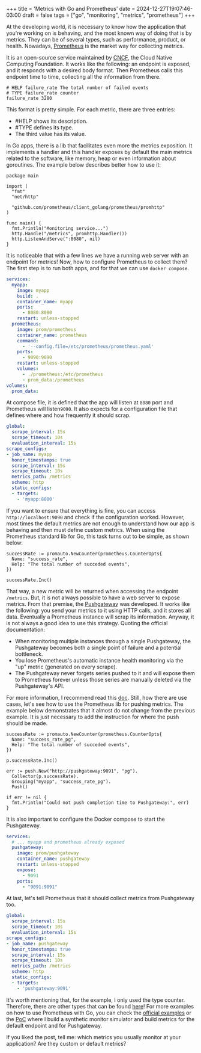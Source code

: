 +++
title = 'Metrics with Go and Prometheus'
date = 2024-12-27T19:07:46-03:00
draft = false
tags = ["go", "monitoring", "metrics", "prometheus"]
+++

At the developing world, it is necessary to know how the application that you're working on is behaving, and the most known way of doing that is by metrics. They can be of several types, such as performance, product, or health. Nowadays, [Prometheus](https://www.cncf.io/projects/prometheus/) is the market way for collecting metrics.

It is an open-source service maintained by [CNCF](https://www.cncf.io/), the Cloud Native Computing Foundation. It works like the following: an endpoint is exposed, and it responds with a desired body format. Then Prometheus calls this endpoint time to time, collecting all the information from there. 

```
# HELP failure_rate The total number of failed events
# TYPE failure_rate counter
failure_rate 3280
```

This format is pretty simple. For each metric, there are three entries:
- #HELP shows its description.
- #TYPE defines its type.
- The third value has its value.

In Go apps, there is a lib that facilitates even more the metrics exposition. It implements a handler and this handler exposes by default the main metrics related to the software, like memory, heap or even information about goroutines. The example below describes better how to use it:

```golang
package main

import (
  "fmt"
  "net/http"

  "github.com/prometheus/client_golang/prometheus/promhttp"
)

func main() {
  fmt.Println("Monitoring service...")
  http.Handle("/metrics", promhttp.Handler())
  http.ListenAndServe(":8080", nil)
}
```

It is noticeable that with a few lines we have a running web server with an endpoint for metrics! Now, how to configure Prometheus to collect them? The first step is to run both apps, and for that we can use `docker compose`.

```yaml
services:
  myapp:
    image: myapp
    build: .
    container_name: myapp
    ports:
      - 8080:8080
    restart: unless-stopped
  prometheus:
    image: prom/prometheus
    container_name: prometheus
    command:
      - '--config.file=/etc/prometheus/prometheus.yaml'
    ports:
      - 9090:9090
    restart: unless-stopped
    volumes:
      - ./prometheus:/etc/prometheus
      - prom_data:/prometheus
volumes:
  prom_data:
```

At compose file, it is defined that the app will listen at `8080` port and Prometheus will listen`9090`. It also expects for a configuration file that defines where and how frequently it should scrap.

```yaml
global:
  scrape_interval: 15s
  scrape_timeout: 10s
  evaluation_interval: 15s
scrape_configs:
- job_name: myapp
  honor_timestamps: true
  scrape_interval: 15s
  scrape_timeout: 10s
  metrics_path: /metrics
  scheme: http
  static_configs:
  - targets:
    - 'myapp:8080'
```

If you want to ensure that everything is fine, you can access `http://localhost:9090` and check if the configuration worked. However, most times the default metrics are not enough to understand how our app is behaving and then must define custom metrics. When using the Prometheus standard lib for Go, this task turns out to be simple, as shown below:

```golang
successRate := promauto.NewCounter(prometheus.CounterOpts{
  Name: "success_rate",
  Help: "The total number of succeded events",
})

successRate.Inc()
```

That way, a new metric will be returned when accessing the endpoint `/metrics`. But, it is not always possible to have a web server to expose metrics. From that premise, the  [Pushgateway](https://prometheus.io/docs/instrumenting/pushing/) was developed. It works like the following: you send your metrics to it using HTTP calls, and it stores all data. Eventually a Prometheus instance will scrap its information. Anyway, it is not always a good idea to use this strategy. Quoting the official documentation:
- When monitoring multiple instances through a single Pushgateway, the Pushgateway becomes both a single point of failure and a potential bottleneck.
- You lose Prometheus's automatic instance health monitoring via the "up" metric (generated on every scrape).
- The Pushgateway never forgets series pushed to it and will expose them to Prometheus forever unless those series are manually deleted via the Pushgateway's API.

For more information, I recommend read this [doc](https://prometheus.io/docs/practices/pushing/). Still, how there are use cases, let's see how to use the Prometheus lib for pushing metrics. The example below demonstrates that it almost do not change from the previous example. It is just necessary to add the instruction for where the push should be made.

```golang
successRate := promauto.NewCounter(prometheus.CounterOpts{
  Name: "success_rate_pg",
  Help: "The total number of succeded events",
})

p.successRate.Inc()

err := push.New("http://pushgateway:9091", "pg").
  Collector(p.successRate).
  Grouping("myapp", "success_rate_pg").
  Push()

if err != nil {
  fmt.Println("Could not push completion time to Pushgateway:", err)
}
```

It is also important to configure the Docker compose to start the Pushgateway.

```yaml
services:
  # ... myapp and prometheus already exposed
  pushgateway:
    image: prom/pushgateway
    container_name: pushgateway
    restart: unless-stopped
    expose:
      - 9091
    ports:
      - "9091:9091"
```

At last, let's tell Prometheus that it should collect metrics from  Pushgateway too.

```yaml
global:
  scrape_interval: 15s
  scrape_timeout: 10s
  evaluation_interval: 15s
scrape_configs:
- job_name: pushgateway
  honor_timestamps: true
  scrape_interval: 15s
  scrape_timeout: 10s
  metrics_path: /metrics
  scheme: http
  static_configs:
  - targets:
    - 'pushgateway:9091'
```

It's worth mentioning that, for the example, I only used the type counter. Therefore, there are other types that can be found [here](https://prometheus.io/docs/concepts/metric_types/)! For more examples on how to use Prometheus with Go, you can check the [official examples](https://github.com/prometheus/client_golang/tree/main/examples) or the [PoC](https://github.com/mfbmina/poc-prometheus-exporter) where I build a synthetic monitor simulator and build metrics for the default endpoint and for Pushgateway.

If you liked the post, tell me: which metrics you usually monitor at your application? Are they  custom or default metrics?
